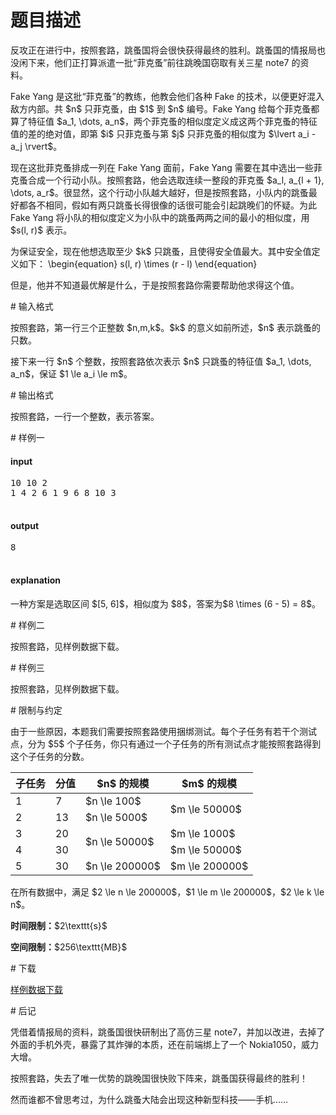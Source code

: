 # 题目描述

<p>反攻正在进行中，按照套路，跳蚤国将会很快获得最终的胜利。跳蚤国的情报局也没闲下来，他们正打算派遣一批“菲克蚤”前往跳晚国窃取有关三星 note7 的资料。</p>
<p>Fake Yang 是这批“菲克蚤”的教练，他教会他们各种 Fake 的技术，以便更好混入敌方内部。共 $n$ 只菲克蚤，由 $1$ 到 $n$ 编号。Fake Yang 给每个菲克蚤都算了特征值 $a_1, \dots, a_n$，两个菲克蚤的相似度定义成这两个菲克蚤的特征值的差的绝对值，即第 $i$ 只菲克蚤与第 $j$ 只菲克蚤的相似度为 $\lvert a_i - a_j \rvert$。</p>
<p>现在这批菲克蚤排成一列在 Fake Yang 面前，Fake Yang 需要在其中选出一些菲克蚤合成一个行动小队。按照套路，他会选取连续一整段的菲克蚤 $a_l, a_{l + 1}, \dots, a_r$。很显然，这个行动小队越大越好，但是按照套路，小队内的跳蚤最好都各不相同，假如有两只跳蚤长得很像的话很可能会引起跳晚们的怀疑。为此 Fake Yang 将小队的相似度定义为小队中的跳蚤两两之间的最小的相似度，用 $s(l, r)$ 表示。</p>
<p>为保证安全，现在他想选取至少 $k$ 只跳蚤，且使得安全值最大。其中安全值定义如下：
\begin{equation}
s(l, r) \times (r - l)
\end{equation}</p>
<p>但是，他并不知道最优解是什么，于是按照套路你需要帮助他求得这个值。</p>
# 输入格式


<p>按照套路，第一行三个正整数 $n,m,k$。$k$ 的意义如前所述，$n$ 表示跳蚤的只数。</p>
<p>接下来一行 $n$ 个整数，按照套路依次表示 $n$ 只跳蚤的特征值 $a_1, \dots, a_n$，保证 $1 \le a_i \le m$。</p>
# 输出格式


<p>按照套路，一行一个整数，表示答案。</p>
# 样例一


<h4>input</h4>
<pre>10 10 2
1 4 2 6 1 9 6 8 10 3

</pre>

<h4>output</h4>
<pre>8

</pre>

<h4>explanation</h4>
<p>一种方案是选取区间 $[5, 6]$，相似度为 $8$，答案为$8 \times (6 - 5) = 8$。</p>
# 样例二


<p>按照套路，见样例数据下载。</p>
# 样例三


<p>按照套路，见样例数据下载。</p>
# 限制与约定


<p>由于一些原因，本题我们需要按照套路使用捆绑测试。每个子任务有若干个测试点，分为 $5$ 个子任务，你只有通过一个子任务的所有测试点才能按照套路得到这个子任务的分数。</p>
<div class="table-responsive">
<table class="table table-bordered table-text-center table-vertical-middle"><thead><tr><th>子任务</th>
<th>分值</th>
<th>$n$ 的规模</th>
<th>$m$ 的规模</th>
</tr></thead><tbody><tr><td>1</td><td>7</td><td>$n \le 100$</td><td rowspan="2">$m \le 50000$</td></tr><tr><td>2</td><td>13</td><td>$n \le 5000$</td></tr><tr><td>3</td><td>20</td><td rowspan="2">$n \le 50000$</td><td>$m \le 1000$</td></tr><tr><td>4</td><td>30</td><td>$m \le 50000$</td></tr><tr><td>5</td><td>30</td><td>$n \le 200000$</td><td>$m \le 200000$</td></tr></tbody></table></div>

<p>在所有数据中，满足 $2 \le n \le 200000$，$1 \le m \le 200000$，$2 \le k \le n$。</p>
<p><strong>时间限制：</strong>$2\texttt{s}$</p>
<p><strong>空间限制：</strong>$256\texttt{MB}$</p>
# 下载


<p><a href="/download.php?type=problem&amp;id=246">样例数据下载</a></p>
# 后记


<p>凭借着情报局的资料，跳蚤国很快研制出了高仿三星 note7，并加以改进，去掉了外面的手机外壳，暴露了其炸弹的本质，还在前端绑上了一个 Nokia1050，威力大增。</p>
<p>按照套路，失去了唯一优势的跳晚国很快败下阵来，跳蚤国获得最终的胜利！</p>
<p>然而谁都不曾思考过，为什么跳蚤大陆会出现这种新型科技——手机……</p>
